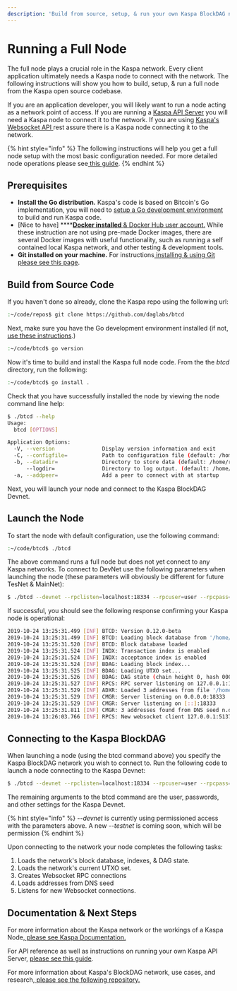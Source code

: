 ```yaml
---
description: 'Build from source, setup, & run your own Kaspa BlockDAG node'
---
```


# Running a Full Node

The full node plays a crucial role in the Kaspa network.  Every client application ultimately needs a Kaspa node to connect with the network.  The following instructions will show you how to build, setup, & run a full node from the Kaspa open source codebase.

If you are an application developer, you will likely want to run a node acting as a network point of access. If you are running a [Kaspa API Server](../api-reference/api-calls/api-server-setup.md) you will need a Kaspa node to connect it to the network.  If you are using [Kaspa's Websocket API ](../codebase/kspa-codebase/rpcclient.md)rest assure there is a Kaspa node connecting it to the network.

{% hint style="info" %}
The following instructions will help you get a full node setup with the most basic configuration needed.  For more detailed node operations please see[ this guide](joining-testnet.md).
{% endhint %}

## Prerequisites

* **Install the Go distribution.**  Kaspa's code is based on Bitcoin's Go implementation, you will need to [setup a Go development environment](https://golang.org/doc/install) to build and run Kaspa code.
* \[Nice to have\] ****[**Docker installed** & Docker Hub user account.](https://hub.docker.com/)  While these instruction are not using pre-made Docker images, there are several Docker images with useful functionality, such as running a self contained local Kaspa network, and other testing & development tools.
* **Git installed on your machine.**  For instructions[ installing & using Git please see this page](https://git-scm.com/book/en/v2/Getting-Started-First-Time-Git-Setup).

## Build from Source Code

If you haven't done so already, clone the Kaspa repo using the following url:

```bash
:~/code/repos$ git clone https://github.com/daglabs/btcd
```

Next, make sure you have the Go development environment installed \(if not, [use these instructions](https://golang.org/).\)

```bash
:~/code/btcd$ go version
```

Now it's time to build and install the Kaspa full node code.  From the the _btcd_ directory, run the following:

```bash
:~/code/btcd$ go install . 
```

Check that you have successfully installed the node by viewing the node command line help:

```bash
$ ./btcd --help
Usage:
  btcd [OPTIONS]

Application Options:
  -V, --version               Display version information and exit
  -C, --configfile=           Path to configuration file (default: /home/roni/.btcd/btcd.conf)
  -b, --datadir=              Directory to store data (default: /home/roni/.btcd/data)
      --logdir=               Directory to log output. (default: /home/roni/.btcd/logs)
  -a, --addpeer=              Add a peer to connect with at startup
```

Next, you will launch your node and connect to the Kaspa BlockDAG Devnet.

## Launch the Node

To start the node with default configuration, use the following command: 

```bash
:~/code/btcd$ ./btcd
```

The above command runs a full node but does not yet connect to any Kaspa networks.  To connect to DevNet use the following parameters when launching the node \(these parameters will obviously be different for future TesNet & MainNet\):

```bash
$ ./btcd --devnet --rpclisten=localhost:18334 --rpcuser=user --rpcpass=pass --notls --acceptanceindex --txindex
```

If successful, you should see the following response confirming your Kaspa node is operational:

```bash
2019-10-24 13:25:31.499 [INF] BTCD: Version 0.12.0-beta
2019-10-24 13:25:31.499 [INF] BTCD: Loading block database from '/home/roni/.btcd/data/devnet/blocks_ffldb'
2019-10-24 13:25:31.520 [INF] BTCD: Block database loaded
2019-10-24 13:25:31.524 [INF] INDX: Transaction index is enabled
2019-10-24 13:25:31.524 [INF] INDX: acceptance index is enabled
2019-10-24 13:25:31.524 [INF] BDAG: Loading block index...
2019-10-24 13:25:31.525 [INF] BDAG: Loading UTXO set...
2019-10-24 13:25:31.526 [INF] BDAG: DAG state (chain height 0, hash 000033abb09b45e09ef5e3a2b92185b7503a074565ef5706904167c60b37d6f4)
2019-10-24 13:25:31.527 [INF] RPCS: RPC server listening on 127.0.0.1:18334
2019-10-24 13:25:31.529 [INF] ADXR: Loaded 3 addresses from file '/home/roni/.btcd/data/devnet/peers.json'
2019-10-24 13:25:31.529 [INF] CMGR: Server listening on 0.0.0.0:18333
2019-10-24 13:25:31.529 [INF] CMGR: Server listening on [::]:18333
2019-10-24 13:25:31.811 [INF] CMGR: 3 addresses found from DNS seed n.devnet-dnsseed.daglabs.com
2019-10-24 13:26:03.766 [INF] RPCS: New websocket client 127.0.0.1:51374
```

## Connecting to the Kaspa BlockDAG

When launching a node \(using the btcd command above\) you specify the Kaspa BlockDAG network you wish to connect to.  Run the following code to launch a node connecting to the Kaspa Devnet:

```bash
$ ./btcd --devnet --rpclisten=localhost:18334 --rpcuser=user --rpcpass=pass --notls --acceptanceindex --txindex
```

The remaining arguments to the btcd command are the user, passwords, and other settings for the Kaspa Devnet.

{% hint style="info" %}
--_devnet_  is currently using permissioned access with the parameters above.  A new --_testnet_ is coming soon, which will be permission
{% endhint %}

Upon connecting to the network your node completes the following tasks:

1. Loads the network's block database, indexes, & DAG state.
2. Loads the network's current UTXO set.
3. Creates Websocket RPC connections
4. Loads addresses from DNS seed
5. Listens for new Websocket connections.



## Documentation & Next Steps

For more information about the Kaspa network or the workings of a Kaspa Node,[ please see Kaspa Documentation.](../about-kaspa/kaspa-overview/)

For API reference as well as instructions on running your own Kaspa API Server, [please see this guide](../api-reference/api-calls/api-server-setup.md).

For more information about Kaspa's BlockDAG network, use cases, and research,[ please see the following repository.](https://docs.kas.pa/research/)



